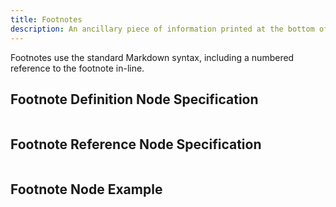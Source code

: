 ```yaml
---
title: Footnotes
description: An ancillary piece of information printed at the bottom of a page, or shown in a hover-tooltip.
---
```


Footnotes use the standard Markdown syntax, including a numbered reference to the footnote in-line.

## Footnote Definition Node Specification

```{include} ../nodes/footnotedefinition.md

```

## Footnote Reference Node Specification

```{include} ../nodes/footnotereference.md

```
## Footnote Node Example

```{include} ../examples/footnote.md

```



